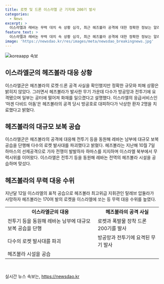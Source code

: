 ```yaml
---
title: 로켓 및 드론 이스라엘 군 기지에 200기 발사
categories:
  - News
excerpt: >
  이스라엘과 레바논 무력 대치 속 상황 심각, 최근 헤즈볼라 공격에 대한 정확한 정보는 알려지지 않음. 지난 1월 9일 이스라엘군의 공습으로 사망한 헤즈볼라 사령관의 장례식에선 헤즈볼라 대원들이 참석했으며, 헤즈볼라가 이스라엘 군 기지를 향해 로켓과 드론 등 수 백기를 발사한 것으로 전해졌다. 이에 이스라엘군은 보복으로 레바논 남부에 대규모 공습을 단행했고, 상황은 더욱 긴장되고 있음.
feature_text: >
  이스라엘과 레바논 무력 대치 속 상황 심각, 최근 헤즈볼라 공격에 대한 정확한 정보는 알려지지 않음. 지난 1월 9일 이스라엘군의 공습으로 사망한 헤즈볼라 사령관의 장례식에선 헤즈볼라 대원들이 참석했으며, 헤즈볼라가 이스라엘 군 기지를 향해 로켓과 드론 등 수 백기를 발사한 것으로 전해졌다. 이에 이스라엘군은 보복으로 레바논 남부에 대규모 공습을 단행했고, 상황은 더욱 긴장되고 있음.
image: 'https://newsdao.kr/res/images/meta/newsdao_breakingnews.jpg'
---
```


<p><img src="https://newsdao.kr/res/images/meta/newsdao_breakingnews.jpg" alt="koreaapp 속보" /></p>

<h2 data-ke-size="size26">이스라엘군의 헤즈볼라 대응 상황</h2>

<p data-ke-size="size16">이스라엘군은 헤즈볼라의 로켓·드론 공격 사실을 확인했지만 정확한 규모와 피해 상황은 밝히지 않았다. 그러면서 헤즈볼라가 발사한 무기 가운데 다수가 방공망과 전투기에 요격됐으며 일부는 공터에 떨어져 화재를 일으켰다고 설명했다. 이스라엘의 응급서비스인 ‘마겐 다비드 아돔’은 헤즈볼라의 공격 당시 방공호로 대피하다가 낙상한 환자 2명을 치료했다고 밝혔다.</p>

<h2 data-ke-size="size26">헤즈볼라의 대규모 보복 공습</h2>

<p data-ke-size="size16">이스라엘군은 헤즈볼라의 공격에 대응해 전투기 등을 동원해 레바논 남부에 대규모 보복 공습을 단행해 다수의 로켓 발사대를 파괴했다고 밝혔다. 헤즈볼라는 지난해 10월 7일 하마스의 선제공격으로 가자 전쟁이 발발하자 하마스를 지지하며 이스라엘 북부에서 무력시위를 이어왔다. 이스라엘은 전투기 등을 동원해 레바논 전역의 헤즈볼라 시설을 공습하며 맞섰다.</p>

<h2 data-ke-size="size26">헤즈볼라의 무력 대응 수위</h2>

<p data-ke-size="size16">지난달 12일 이스라엘의 표적 공습으로 헤즈볼라 최고위급 지휘관인 탈레브 압둘라가 사망하자 헤즈볼라는 170여 발의 로켓을 이스라엘에 쏘는 등 무력 대응 수위를 높였다.</p>

<table>
  <tr>
    <td style="text-align: center; height: 17px;"><b>이스라엘군의 대응</b></td>
    <td style="text-align: center; height: 17px;"><b>헤즈볼라의 공격 사실</b></td>
  </tr>
  <tr>
    <td>전투기 등을 동원해 레바논 남부에 대규모 보복 공습을 단행</td>
    <td>로켓과 폭발물 장착 드론 200기를 발사</td>
  </tr>
  <tr>
    <td>다수의 로켓 발사대를 파괴</td>
    <td>방공망과 전투기에 요격된 무기 발사</td>
  </tr>
  <tr>
    <td>헤즈볼라 시설을 공습</td>
    <td></td>
  </tr>
</table>

<p data-ke-size="size16">&nbsp;</p>
실시간 뉴스 속보는, <a href="https://newsdao.kr" rel="dofollow">https://newsdao.kr</a>


